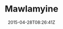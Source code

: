---
title: "Mawlamyine"
date: 2015-04-28T08:26:41Z
draft: false
description: ""
type: post
region: "Southeast Asia"
country: "Burma (Myanmar)"
imgDir: "burma/mawlamyine/"
thumbnail: "mawlamyine-1.jpg"
---